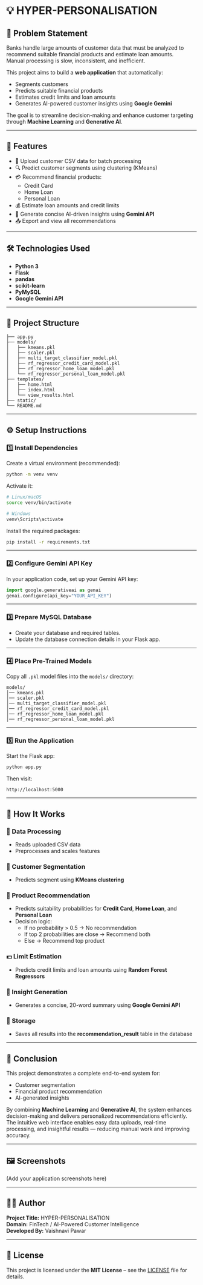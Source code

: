 # 💡 HYPER-PERSONALISATION

## 🧩 Problem Statement
Banks handle large amounts of customer data that must be analyzed to recommend suitable financial products and estimate loan amounts.  
Manual processing is slow, inconsistent, and inefficient.

This project aims to build a **web application** that automatically:
- Segments customers
- Predicts suitable financial products
- Estimates credit limits and loan amounts
- Generates AI-powered customer insights using **Google Gemini**

The goal is to streamline decision-making and enhance customer targeting through **Machine Learning** and **Generative AI**.

---

## 🚀 Features
- 📂 Upload customer CSV data for batch processing  
- 🔍 Predict customer segments using clustering (KMeans)  
- 💳 Recommend financial products:
  - Credit Card  
  - Home Loan  
  - Personal Loan  
- 💰 Estimate loan amounts and credit limits  
- 🧠 Generate concise AI-driven insights using **Gemini API**  
- 📤 Export and view all recommendations  

---

## 🛠️ Technologies Used
- **Python 3**
- **Flask**
- **pandas**
- **scikit-learn**
- **PyMySQL**
- **Google Gemini API**

---

## 📁 Project Structure
```
├── app.py                 
├── models/                
│   ├── kmeans.pkl
│   ├── scaler.pkl
│   ├── multi_target_classifier_model.pkl
│   ├── rf_regressor_credit_card_model.pkl
│   ├── rf_regressor_home_loan_model.pkl
│   └── rf_regressor_personal_loan_model.pkl
├── templates/             
│   ├── home.html
│   ├── index.html
│   └── view_results.html
├── static/                
└── README.md              
```

---

## ⚙️ Setup Instructions

### 1️⃣ Install Dependencies
Create a virtual environment (recommended):

```bash
python -m venv venv
```

Activate it:
```bash
# Linux/macOS
source venv/bin/activate

# Windows
venv\Scripts\activate
```

Install the required packages:
```bash
pip install -r requirements.txt
```

---

### 2️⃣ Configure Gemini API Key
In your application code, set up your Gemini API key:
```python
import google.generativeai as genai
genai.configure(api_key="YOUR_API_KEY")
```

---

### 3️⃣ Prepare MySQL Database
- Create your database and required tables.  
- Update the database connection details in your Flask app.

---

### 4️⃣ Place Pre-Trained Models
Copy all `.pkl` model files into the `models/` directory:
```
models/
│── kmeans.pkl
│── scaler.pkl
│── multi_target_classifier_model.pkl
│── rf_regressor_credit_card_model.pkl
│── rf_regressor_home_loan_model.pkl
│── rf_regressor_personal_loan_model.pkl
```

---

### 5️⃣ Run the Application
Start the Flask app:
```bash
python app.py
```

Then visit:
```
http://localhost:5000
```

---

## 🔄 How It Works

### 🧮 Data Processing
- Reads uploaded CSV data  
- Preprocesses and scales features  

### 👥 Customer Segmentation
- Predicts segment using **KMeans clustering**

### 🏦 Product Recommendation
- Predicts suitability probabilities for **Credit Card**, **Home Loan**, and **Personal Loan**
- Decision logic:
  - If no probability > 0.5 → No recommendation  
  - If top 2 probabilities are close → Recommend both  
  - Else → Recommend top product

### 💵 Limit Estimation
- Predicts credit limits and loan amounts using **Random Forest Regressors**

### 🧠 Insight Generation
- Generates a concise, 20-word summary using **Google Gemini API**

### 💾 Storage
- Saves all results into the **recommendation_result** table in the database

---

## 🧭 Conclusion
This project demonstrates a complete end-to-end system for:
- Customer segmentation  
- Financial product recommendation  
- AI-generated insights  

By combining **Machine Learning** and **Generative AI**, the system enhances decision-making and delivers personalized recommendations efficiently.  
The intuitive web interface enables easy data uploads, real-time processing, and insightful results — reducing manual work and improving accuracy.

---

## 🖼️ Screenshots
(Add your application screenshots here)

---

## 👩‍💻 Author
**Project Title:** HYPER-PERSONALISATION  
**Domain:** FinTech / AI-Powered Customer Intelligence  
**Developed By:** Vaishnavi Pawar

---

## 📜 License
This project is licensed under the **MIT License** – see the [LICENSE](LICENSE) file for details.
